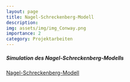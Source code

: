 ```yaml
---
layout: page
title: Nagel-Schreckenberg-Modell
description: 
img: assets/img/img_Conway.png
importance: 2
category: Projektarbeiten
---
```



<h5 style="color: var(--global-theme-color);">Simulation des Nagel-Schreckenberg-Modells</h5>

<a href="/apps/nagel-schreckenberg/" target="_blank" rel="noopener noreferrer">Nagel-Schreckenberg-Modell</a>
